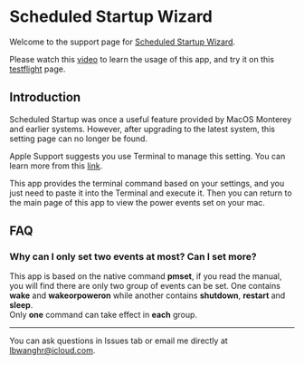 # Scheduled Startup Wizard
Welcome to the support page for [Scheduled Startup Wizard](https://apps.apple.com/cn/app/scheduled-startup-wizard/id6503290654?mt=12).  

Please watch this [video](https://www.youtube.com/watch?v=Nyu5Rkiboco) to learn the usage of this app, and try it on this [testflight](https://testflight.apple.com/join/XfE2jsU8) page.

## Introduction
Scheduled Startup was once a useful feature provided by MacOS Monterey and earlier systems. However, after upgrading to the latest system, this setting page can no longer be found.

Apple Support suggests you use Terminal to manage this setting. You can learn more from this [link](https://support.apple.com/guide/mac-help/schedule-your-mac-to-turn-on-or-off-mchl40376151/mac).

This app provides the terminal command based on your settings, and you just need to paste it into the Terminal and execute it. Then you can return to the main page of this app to view the power events set on your mac.

## FAQ

### Why can I only set two events at most? Can I set more?  
This app is based on the native command **pmset**, if you read the manual, you will find there are only two group of events can be set. One contains **wake** and **wakeorpoweron** while another contains **shutdown**, **restart** and **sleep**.  
Only **one** command can take effect in **each** group.

---
You can ask questions in Issues tab or email me directly at lbwanghr@icloud.com.
